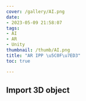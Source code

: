 ```yaml
---
cover: /gallery/AI.png
date:
- 2023-05-09 21:58:07
tags:
- AI
- AR
- Unity
thumbnail: /thumb/AI.png
title: "AR IPP \u5C0F\u7ED3"
toc: true

---
```

## Import 3D object
